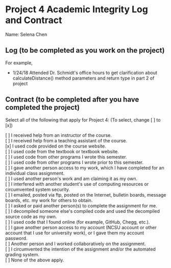 # Project 4 Academic Integrity Log and Contract

Name: Selena Chen

## Log (to be completed as you work on the project)


For example, 

* 1/24/18 Attended Dr. Schmidt's office hours to get clarification about calculateDistance() method parameters and return type in part 2 of project

## Contract (to be completed after you have completed the project)

Select all of the following that apply for Project 4: (To select, change [ ] to [x])

[ ] I received help from an instructor of the course.  
[ ] I received help from a teaching assistant of the course.  
[x] I used code provided on the course website.  
[ ] I used code from the textbook or textbook website.  
[ ] I used code from other programs I wrote this semester.  
[ ] I used code from other programs I wrote prior to this semester.  
[ ] I gave another person access to my work, which I have completed for an individual class assignment.  
[ ] I used another person's work and am claiming it as my own.  
[ ] I interfered with another student's use of computing resources or circumvented system security.  
[ ] I emailed, posted via ftp, posted on the Internet, bulletin boards, message boards, etc. my work for others to obtain.  
[ ] I asked or paid another person(s) to complete the assignment for me.  
[ ] I decompiled someone else's compiled code and used the decompiled source code as my own.  
[ ] I used code that I found online (for example, GitHub, Chegg, etc.).  
[ ] I gave another person access to my account (NCSU account or other account that I use for university work), or I gave them my account password.  
[ ] Another person and I worked collaboratively on the assignment.  
[ ] I circumvented the intention of the assignment and/or the automated grading system.  
[ ] None of the above apply.  
